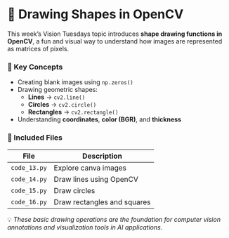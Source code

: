 # 🎨 Drawing Shapes in OpenCV

This week’s Vision Tuesdays topic introduces **shape drawing functions in OpenCV**, a fun and visual way to understand how images are represented as matrices of pixels.

### 🧠 Key Concepts
- Creating blank images using `np.zeros()`
- Drawing geometric shapes:
  - **Lines** → `cv2.line()`
  - **Circles** → `cv2.circle()`
  - **Rectangles** → `cv2.rectangle()`
- Understanding **coordinates**, **color (BGR)**, and **thickness**

### 📂 Included Files
| File | Description |
|------|--------------|
| `code_13.py` | Explore canva images |
| `code_14.py` | Draw lines using OpenCV |
| `code_15.py` | Draw circles |
| `code_16.py` | Draw rectangles and squares |

💡 *These basic drawing operations are the foundation for computer vision annotations and visualization tools in AI applications.*
